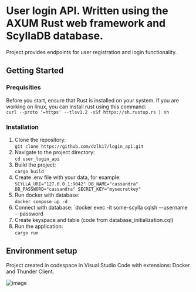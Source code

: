 # User login API. Written using the AXUM Rust web framework and ScyllaDB database.
 Project provides endpoints for user registration and login functionality. 
 ## Getting Started
 ### Prequisities
  Before you start, ensure that Rust is installed on your system. If you are working on linux, you can install rust using this command:  
  `curl --proto '=https' --tlsv1.2 -sSf https://sh.rustup.rs | sh `
 ### Installation
  1. Clone the repository:  
    `git clone https://github.com/dzlk17/login_api.git`  
  2. Navigate to the project directory:  
    `cd user_login_api`  
  3. Build the project:  
    `cargo build`   
  4. Create .env file with your data, for example:  
    `SCYLLA_URI="127.0.0.1:9042"
     DB_NAME="cassandra"
     DB_PASSWORD="cassandra"
     SECRET_KEY="mysecretkey"`
  5. Run docker with database:  
    `docker compose up -d`  
  6. Connect with database:
    `docker exec -it some-scylla cqlsh --username <name> --password <password>
  7. Create keyspace and table (code from database_initialization.cql)  
  8. Run the application:  
    `cargo run`
    
 ## Environment setup
   Project created in codespace in Visual Studio Code with extensions: Docker and Thunder Client.
  
  ![image](https://github.com/dzlk17/login_api/assets/105115971/7c53bdf2-8374-4336-a218-df5947ae7114)
